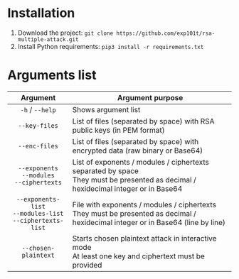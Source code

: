 # Installation
1. Download the project: `git clone https://github.com/exp101t/rsa-multiple-attack.git`
2. Install Python requirements: `pip3 install -r requirements.txt`
# Arguments list
| Argument | Argument purpose |
|:--------:|------------------|
| `-h` / `--help` | Shows argument list |
| `--key-files` | List of files (separated by space) with RSA public keys (in PEM format) |
| `--enc-files` | List of files (separated by space) with encrypted data (raw binary or Base64) |
| `--exponents`<br>`--modules`<br>`--ciphertexts` | List of exponents / modules / ciphertexts separated by space<br>They must be presented as decimal / hexidecimal integer or in Base64 |
| `--exponents-list`<br>`--modules-list`<br>`--ciphertexts-list` | File with exponents / modules / ciphertexts<br>They must be presented as decimal / hexidecimal integer or in Base64 (line by line) | 
| `--chosen-plaintext` | Starts chosen plaintext attack in interactive mode<br>At least one key and ciphertext must be provided |
